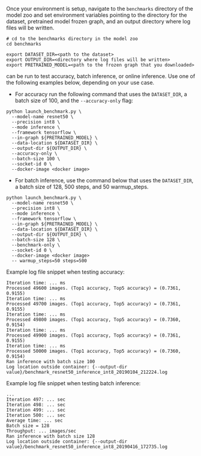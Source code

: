 <!-- 50. Launch benchmark instructions -->
Once your environment is setup, navigate to the `benchmarks` directory of
the model zoo and set environment variables pointing to the directory for the
dataset, pretrained model frozen graph, and an output directory where log
files will be written.

```
# cd to the benchmarks directory in the model zoo
cd benchmarks

export DATASET_DIR=<path to the dataset>
export OUTPUT_DIR=<directory where log files will be written>
export PRETRAINED_MODEL=<path to the frozen graph that you downloaded>
```

<model name> <precision> <mode> can be run to test accuracy, batch inference, or online inference.
Use one of the following examples below, depending on your use case.

* For accuracy run the following command that uses the `DATASET_DIR`, a batch
  size of 100, and the `--accuracy-only` flag:

```
python launch_benchmark.py \
  --model-name resnet50 \
  --precision int8 \
  --mode inference \
  --framework tensorflow \
  --in-graph ${PRETRAINED_MODEL} \
  --data-location ${DATASET_DIR} \
  --output-dir ${OUTPUT_DIR} \
  --accuracy-only \
  --batch-size 100 \
  --socket-id 0 \
  --docker-image <docker image>
```

* For batch inference, use the command below that uses the `DATASET_DIR`, a batch 
  size of 128, 500 steps, and 50 warmup_steps.

```
python launch_benchmark.py \
  --model-name resnet50 \
  --precision int8 \
  --mode inference \
  --framework tensorflow \
  --in-graph ${PRETRAINED_MODEL} \
  --data-location ${DATASET_DIR} \
  --output-dir ${OUTPUT_DIR} \
  --batch-size 128 \
  --benchmark-only \
  --socket-id 0 \
  --docker-image <docker image>
  -- warmup_steps=50 steps=500
```

Example log file snippet when testing accuracy:
```
Iteration time: ... ms
Processed 49600 images. (Top1 accuracy, Top5 accuracy) = (0.7361, 0.9155)
Iteration time: ... ms
Processed 49700 images. (Top1 accuracy, Top5 accuracy) = (0.7361, 0.9155)
Iteration time: ... ms
Processed 49800 images. (Top1 accuracy, Top5 accuracy) = (0.7360, 0.9154)
Iteration time: ... ms
Processed 49900 images. (Top1 accuracy, Top5 accuracy) = (0.7361, 0.9155)
Iteration time: ... ms
Processed 50000 images. (Top1 accuracy, Top5 accuracy) = (0.7360, 0.9154)
Ran inference with batch size 100
Log location outside container: {--output-dir value}/benchmark_resnet50_inference_int8_20190104_212224.log
```

Example log file snippet when testing batch inference:
```
...
Iteration 497: ... sec
Iteration 498: ... sec
Iteration 499: ... sec
Iteration 500: ... sec
Average time: ... sec
Batch size = 128
Throughput: ... images/sec
Ran inference with batch size 128
Log location outside container: {--output-dir value}/benchmark_resnet50_inference_int8_20190416_172735.log
```
